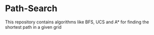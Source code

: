 # Path-Search
This repository contains algorithms like BFS, UCS and A* for finding the shortest path in a given grid
